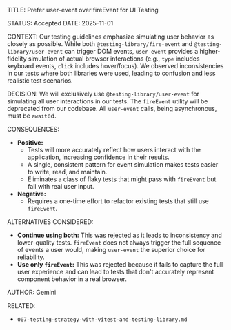 TITLE: Prefer user-event over fireEvent for UI Testing

STATUS: Accepted
DATE: 2025-11-01

CONTEXT:
Our testing guidelines emphasize simulating user behavior as closely as possible. While both `@testing-library/fire-event` and `@testing-library/user-event` can trigger DOM events, `user-event` provides a higher-fidelity simulation of actual browser interactions (e.g., `type` includes keyboard events, `click` includes hover/focus). We observed inconsistencies in our tests where both libraries were used, leading to confusion and less realistic test scenarios.

DECISION:
We will exclusively use `@testing-library/user-event` for simulating all user interactions in our tests. The `fireEvent` utility will be deprecated from our codebase. All `user-event` calls, being asynchronous, must be `await`ed.

CONSEQUENCES:

- **Positive:**
  - Tests will more accurately reflect how users interact with the application, increasing confidence in their results.
  - A single, consistent pattern for event simulation makes tests easier to write, read, and maintain.
  - Eliminates a class of flaky tests that might pass with `fireEvent` but fail with real user input.
- **Negative:**
  - Requires a one-time effort to refactor existing tests that still use `fireEvent`.

ALTERNATIVES CONSIDERED:

- **Continue using both:** This was rejected as it leads to inconsistency and lower-quality tests. `fireEvent` does not always trigger the full sequence of events a user would, making `user-event` the superior choice for reliability.
- **Use only `fireEvent`:** This was rejected because it fails to capture the full user experience and can lead to tests that don't accurately represent component behavior in a real browser.

AUTHOR: Gemini

RELATED:

- `007-testing-strategy-with-vitest-and-testing-library.md`
